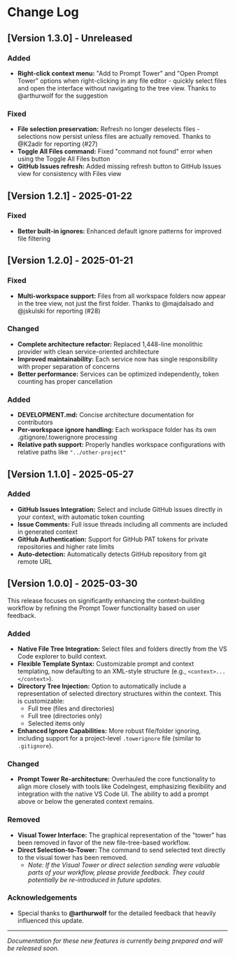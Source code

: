 # Change Log

## [Version 1.3.0] - Unreleased

### Added

- **Right-click context menu:** "Add to Prompt Tower" and "Open Prompt Tower" options when right-clicking in any file editor - quickly select files and open the interface without navigating to the tree view. Thanks to @arthurwolf for the suggestion

### Fixed

- **File selection preservation:** Refresh no longer deselects files - selections now persist unless files are actually removed. Thanks to @K2adir for reporting (#27)
- **Toggle All Files command:** Fixed "command not found" error when using the Toggle All Files button
- **GitHub Issues refresh:** Added missing refresh button to GitHub Issues view for consistency with Files view

## [Version 1.2.1] - 2025-01-22

### Fixed

- **Better built-in ignores:** Enhanced default ignore patterns for improved file filtering

## [Version 1.2.0] - 2025-01-21

### Fixed

- **Multi-workspace support:** Files from all workspace folders now appear in the tree view, not just the first folder. Thanks to @majdalsado and @jskulski for reporting (#28)

### Changed

- **Complete architecture refactor:** Replaced 1,448-line monolithic provider with clean service-oriented architecture
- **Improved maintainability:** Each service now has single responsibility with proper separation of concerns
- **Better performance:** Services can be optimized independently, token counting has proper cancellation

### Added

- **DEVELOPMENT.md:** Concise architecture documentation for contributors
- **Per-workspace ignore handling:** Each workspace folder has its own .gitignore/.towerignore processing
- **Relative path support:** Properly handles workspace configurations with relative paths like `"../other-project"`

## [Version 1.1.0] - 2025-05-27

### Added

- **GitHub Issues Integration:** Select and include GitHub issues directly in your context, with automatic token counting
- **Issue Comments:** Full issue threads including all comments are included in generated context
- **GitHub Authentication:** Support for GitHub PAT tokens for private repositories and higher rate limits
- **Auto-detection:** Automatically detects GitHub repository from git remote URL

## [Version 1.0.0] - 2025-03-30

This release focuses on significantly enhancing the context-building workflow by refining the Prompt Tower functionality based on user feedback.

### Added

- **Native File Tree Integration:** Select files and folders directly from the VS Code explorer to build context.
- **Flexible Template Syntax:** Customizable prompt and context templating, now defaulting to an XML-style structure (e.g., `<context>...</context>`).
- **Directory Tree Injection:** Option to automatically include a representation of selected directory structures within the context. This is customizable:
  - Full tree (files and directories)
  - Full tree (directories only)
  - Selected items only
- **Enhanced Ignore Capabilities:** More robust file/folder ignoring, including support for a project-level `.towerignore` file (similar to `.gitignore`).

### Changed

- **Prompt Tower Re-architecture:** Overhauled the core functionality to align more closely with tools like CodeIngest, emphasizing flexibility and integration with the native VS Code UI. The ability to add a prompt above or below the generated context remains.

### Removed

- **Visual Tower Interface:** The graphical representation of the "tower" has been removed in favor of the new file-tree-based workflow.
- **Direct Selection-to-Tower:** The command to send selected text directly to the visual tower has been removed.
  - _Note: If the Visual Tower or direct selection sending were valuable parts of your workflow, please provide feedback. They could potentially be re-introduced in future updates._

### Acknowledgements

- Special thanks to **@arthurwolf** for the detailed feedback that heavily influenced this update.

---

_Documentation for these new features is currently being prepared and will be released soon._
